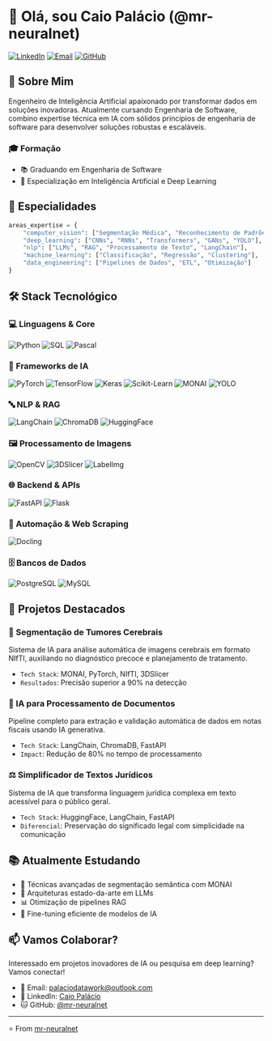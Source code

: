 # 👋 Olá, sou Caio Palácio (@mr-neuralnet)

[![LinkedIn](https://img.shields.io/badge/-LinkedIn-0077B5?style=flat&logo=linkedin&logoColor=white)](https://www.linkedin.com/in/caio-palácio-78533624a)
[![Email](https://img.shields.io/badge/-Email-D14836?style=flat&logo=gmail&logoColor=white)](mailto:palaciodatawork@outlook.com)
[![GitHub](https://img.shields.io/badge/-GitHub-181717?style=flat&logo=github&logoColor=white)](https://github.com/mr-neuralnet)

## 💫 Sobre Mim

Engenheiro de Inteligência Artificial apaixonado por transformar dados em soluções inovadoras. Atualmente cursando Engenharia de Software, combino expertise técnica em IA com sólidos princípios de engenharia de software para desenvolver soluções robustas e escaláveis.

### 🎓 Formação
- 📚 Graduando em Engenharia de Software
- 🤖 Especialização em Inteligência Artificial e Deep Learning

## 🔬 Especialidades

```python
areas_expertise = {
    "computer_vision": ["Segmentação Médica", "Reconhecimento de Padrões", "Processamento de Imagens"],
    "deep_learning": ["CNNs", "RNNs", "Transformers", "GANs", "YOLO"],
    "nlp": ["LLMs", "RAG", "Processamento de Texto", "LangChain"],
    "machine_learning": ["Classificação", "Regressão", "Clustering"],
    "data_engineering": ["Pipelines de Dados", "ETL", "Otimização"]
}
```

## 🛠️ Stack Tecnológico

### 💻 Linguagens & Core
![Python](https://img.shields.io/badge/-Python-3776AB?style=flat&logo=python&logoColor=white)
![SQL](https://img.shields.io/badge/-SQL-4479A1?style=flat&logo=postgresql&logoColor=white)
![Pascal](https://img.shields.io/badge/-Pascal-734F96?style=flat)

### 🤖 Frameworks de IA
![PyTorch](https://img.shields.io/badge/-PyTorch-EE4C2C?style=flat&logo=pytorch&logoColor=white)
![TensorFlow](https://img.shields.io/badge/-TensorFlow-FF6F00?style=flat&logo=tensorflow&logoColor=white)
![Keras](https://img.shields.io/badge/-Keras-D00000?style=flat&logo=keras&logoColor=white)
![Scikit-Learn](https://img.shields.io/badge/-Scikit_Learn-F7931E?style=flat&logo=scikit-learn&logoColor=white)
![MONAI](https://img.shields.io/badge/-MONAI-00B0B9?style=flat)
![YOLO](https://img.shields.io/badge/-YOLO-00FFFF?style=flat)

### 🔤 NLP & RAG
![LangChain](https://img.shields.io/badge/-LangChain-121212?style=flat)
![ChromaDB](https://img.shields.io/badge/-ChromaDB-4B0082?style=flat)
![HuggingFace](https://img.shields.io/badge/-HuggingFace-FFD700?style=flat&logo=huggingface&logoColor=black)

### 🖼️ Processamento de Imagens
![OpenCV](https://img.shields.io/badge/-OpenCV-5C3EE8?style=flat&logo=opencv&logoColor=white)
![3DSlicer](https://img.shields.io/badge/-3DSlicer-FF4B4B?style=flat)
![LabelImg](https://img.shields.io/badge/-LabelImg-25C2A0?style=flat)

### 🌐 Backend & APIs
![FastAPI](https://img.shields.io/badge/-FastAPI-009688?style=flat&logo=fastapi&logoColor=white)
![Flask](https://img.shields.io/badge/-Flask-000000?style=flat&logo=flask&logoColor=white)

### 🤖 Automação & Web Scraping
![Docling](https://img.shields.io/badge/-Docling-14354C?style=flat)

### 🗄️ Bancos de Dados
![PostgreSQL](https://img.shields.io/badge/-PostgreSQL-336791?style=flat&logo=postgresql&logoColor=white)
![MySQL](https://img.shields.io/badge/-MySQL-4479A1?style=flat&logo=mysql&logoColor=white)

## 🚀 Projetos Destacados

### 🧠 Segmentação de Tumores Cerebrais
Sistema de IA para análise automática de imagens cerebrais em formato NIfTI, auxiliando no diagnóstico precoce e planejamento de tratamento.
- `Tech Stack`: MONAI, PyTorch, NIfTI, 3DSlicer
- `Resultados`: Precisão superior a 90% na detecção

### 📄 IA para Processamento de Documentos
Pipeline completo para extração e validação automática de dados em notas fiscais usando IA generativa.
- `Tech Stack`: LangChain, ChromaDB, FastAPI
- `Impact`: Redução de 80% no tempo de processamento

### ⚖️ Simplificador de Textos Jurídicos
Sistema de IA que transforma linguagem jurídica complexa em texto acessível para o público geral.
- `Tech Stack`: HuggingFace, LangChain, FastAPI
- `Diferencial`: Preservação do significado legal com simplicidade na comunicação

## 📚 Atualmente Estudando

- 🔬 Técnicas avançadas de segmentação semântica com MONAI
- 🧠 Arquiteturas estado-da-arte em LLMs
- 📊 Otimização de pipelines RAG
- 🤖 Fine-tuning eficiente de modelos de IA

## 📫 Vamos Colaborar?

Interessado em projetos inovadores de IA ou pesquisa em deep learning? Vamos conectar!

- 📧 Email: palaciodatawork@outlook.com
- 🔗 LinkedIn: [Caio Palácio](https://www.linkedin.com/in/caio-palácio-78533624a)
- 🐱 GitHub: [@mr-neuralnet](https://github.com/mr-neuralnet)

---
⭐️ From [mr-neuralnet](https://github.com/mr-neuralnet)
